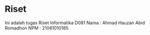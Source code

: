 # Riset

Ini adalah tugas Riset Informatika D081
Nama : Ahmad Hauzan Abid Romadhon
NPM : 21081010185
